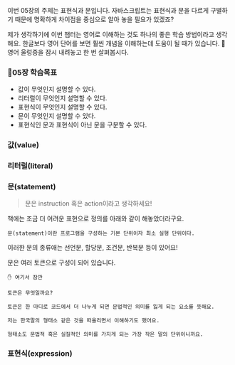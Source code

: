 이번 05장의 주제는 표현식과 문입니다.
자바스크립트는 표현식과 문을 다르게 구별하기 때문에 명확하게 차이점을 중심으로 알아 놓을 필요가 있겠죠?

제가 생각하기에 이번 챕터는 영어로 이해하는 것도 하나의 좋은 학습 방법이라고 생각해요.
한글보다 영어 단어를 보면 훨씬 개념을 이해하는데 도움이 될 때가 있습니다.
🤢 영어 울렁증을 잠시 내려놓고 한 번 살펴봅시다.

### 📌05장 학습목표

- 값이 무엇인지 설명할 수 있다.
- 리터럴이 무엇인지 설명할 수 있다.
- 표현식이 무엇인지 설명할 수 있다.
- 문이 무엇인지 설명할 수 있다.
- 표현식인 문과 표현식이 아닌 문을 구분할 수 있다.

### 값(value)

### 리터럴(literal)

### 문(statement)

> 문은 instruction 혹은 action이라고 생각하세요!

책에는 조금 더 어려운 표현으로 정의를 아래와 같이 해놓았더라구요.

```
문(statement)이란 프로그램을 구성하는 기본 단위이자 최소 실행 단위이다.
```

이러한 문의 종류애는 선언문, 할당문, 조건문, 반복문 등이 있어요!

문은 여러 토큰으로 구성이 되어 있습니다.

```
✋ 여기서 잠깐

토큰은 무엇일까요?

토큰은 한 마디로 코드에서 더 나누게 되면 문법적인 의미를 잃게 되는 요소를 뜻해요.

저는 한국말의 형태소 같은 것을 떠올리면서 이해하기도 했어요.

형태소도 문법적 혹은 실질적인 의미를 가지게 되는 가장 작은 말의 단위이니까요.

```

### 표현식(expression)
